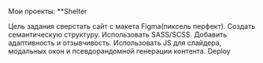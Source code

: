 Мои проекты:
  **Shelter

Цель задания сверстать сайт с макета Figma(пиксель перфект). Создать семантическую структуру. Использовать SASS/SCSS. Добавить адаптивность и отзывчивость. Использовать JS для слайдера, модальных окон и псевдорандомной генерации контента.
Deploy

<!--
**shmykovandrey/shmykovandrey** is a ✨ _special_ ✨ repository because its `README.md` (this file) appears on your GitHub profile.

Here are some ideas to get you started:

- 🔭 I’m currently working on ...
- 🌱 I’m currently learning ...
- 👯 I’m looking to collaborate on ...
- 🤔 I’m looking for help with ...
- 💬 Ask me about ...
- 📫 How to reach me: ...
- 😄 Pronouns: ...
- ⚡ Fun fact: ...
-->
